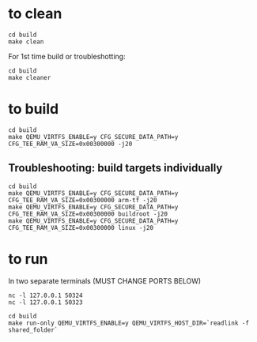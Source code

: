 # to clean
```
cd build 
make clean
```
For 1st time build or troubleshotting:
```
cd build 
make cleaner
```

# to build
```
cd build
make QEMU_VIRTFS_ENABLE=y CFG_SECURE_DATA_PATH=y CFG_TEE_RAM_VA_SIZE=0x00300000 -j20
```

## Troubleshooting: build targets individually
```
cd build
make QEMU_VIRTFS_ENABLE=y CFG_SECURE_DATA_PATH=y CFG_TEE_RAM_VA_SIZE=0x00300000 arm-tf -j20
make QEMU_VIRTFS_ENABLE=y CFG_SECURE_DATA_PATH=y CFG_TEE_RAM_VA_SIZE=0x00300000 buildroot -j20
make QEMU_VIRTFS_ENABLE=y CFG_SECURE_DATA_PATH=y CFG_TEE_RAM_VA_SIZE=0x00300000 linux -j20
```


# to run 
In two separate terminals (MUST CHANGE PORTS BELOW)
```
nc -l 127.0.0.1 50324
nc -l 127.0.0.1 50323
```

```
cd build
make run-only QEMU_VIRTFS_ENABLE=y QEMU_VIRTFS_HOST_DIR=`readlink -f shared_folder`
```

